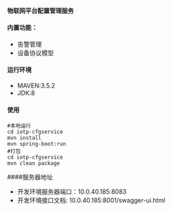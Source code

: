 #### 物联网平台配置管理服务


#### 内置功能：
* 告警管理
* 设备协议模型

#### 运行环境

* MAVEN:3.5.2
* JDK:8

#### 使用
```
#本地运行
cd iotp-cfgservice
mvn install
mvn spring-boot:run
#打包
cd iotp-cfgservice
mvn clean package

```
####服务器地址

* 开发环境服务器端口：10.0.40.185:8083
* 开发环境接口文档:  10.0.40.185:8001/swagger-ui.html